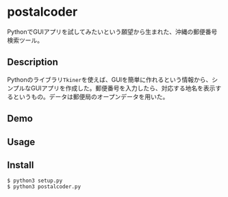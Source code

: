 postalcoder
===

PythonでGUIアプリを試してみたいという願望から生まれた、沖縄の郵便番号検索ツール。

## Description

Pythonのライブラリ`Tkiner`を使えば、GUIを簡単に作れるという情報から、シンプルなGUIアプリを作成した。郵便番号を入力したら、対応する地名を表示するというもの。データは郵便局のオープンデータを用いた。

## Demo

## Usage

## Install

```
$ python3 setup.py
$ python3 postalcoder.py
```
